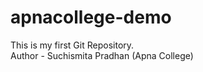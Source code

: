 # apnacollege-demo
This is my first Git Repository.
<br>
Author - Suchismita Pradhan (Apna College)
